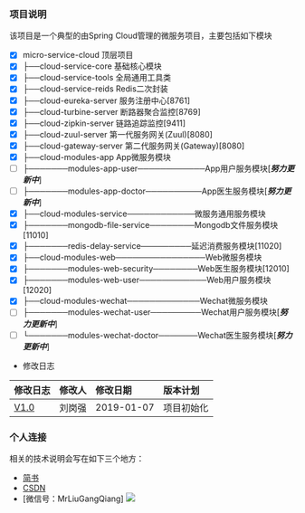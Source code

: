 ### 项目说明
该项目是一个典型的由Spring Cloud管理的微服务项目，主要包括如下模块

- [x] micro-service-cloud				顶层项目<br>
- [x] ├──cloud-service-core				基础核心模块<br>
- [x] ├──cloud-service-tools			全局通用工具类<br>
- [x] ├──cloud-service-reids			Redis二次封装<br>
- [x] ├──cloud-eureka-server			服务注册中心[8761]<br>
- [x] ├──cloud-turbine-server			断路器聚合监控[8769]<br>
- [x] ├──cloud-zipkin-server			链路追踪监控[9411]<br>
- [x] ├──cloud-zuul-server				第一代服务网关(Zuul)[8080]<br>
- [x] ├──cloud-gateway-server			第二代服务网关(Gateway)[8080]<br>
- [x] ├──cloud-modules-app				App微服务模块<br>
- [ ] ├───────modules-app-user────────────App用户服务模块[***努力更新中***]<br>
- [ ] ├───────modules-app-doctor──────────App医生服务模块[***努力更新中***]<br>
- [x] ├──cloud-modules-service────────────微服务通用服务模块<br>
- [x] ├───────mongodb-file-service────────Mongodb文件服务模块[11010]<br>
- [x] ├───────redis-delay-service─────────延迟消费服务模块[11020]<br>
- [x] ├──cloud-modules-web────────────────Web微服务模块<br>
- [x] ├───────modules-web-security────────Web医生服务模块[12010]<br>
- [x] ├───────modules-web-user────────────Web用户服务模块[12020]<br>
- [x] ├──cloud-modules-wechat─────────────Wechat微服务模块<br>
- [ ] ├───────modules-wechat-user─────────Wechat用户服务模块[***努力更新中***]<br>
- [ ] └───────modules-wechat-doctor───────Wechat医生服务模块[***努力更新中***]<br>

* 修改日志

|修改日志|修改人|修改日期|版本计划|
|:----|:----|:----|:---|
|[V1.0](https://github.com/MrLiuGangQiang/micro-service-cloud/blob/master/README.md)|刘岗强|2019-01-07 |项目初始化|

### 个人连接
相关的技术说明会写在如下三个地方：
* [简书](https://www.jianshu.com/u/3642563a4185)
* [CSDN](https://blog.csdn.net/u010175879)
* [微信号：MrLiuGangQiang]
![](http://ovheeg7ro.bkt.clouddn.com/aLiangcode.jpg)
